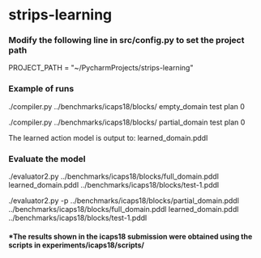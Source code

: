 # strips-learning

### Modify the following line in src/config.py to set the project path

PROJECT_PATH = "~/PycharmProjects/strips-learning"

### Example of runs

./compiler.py ../benchmarks/icaps18/blocks/ empty_domain test plan 0

./compiler.py ../benchmarks/icaps18/blocks/ partial_domain test plan 0

 The learned action model is output to: learned_domain.pddl

### Evaluate the model

./evaluator2.py ../benchmarks/icaps18/blocks/full_domain.pddl learned_domain.pddl ../benchmarks/icaps18/blocks/test-1.pddl

./evaluator2.py -p ../benchmarks/icaps18/blocks/partial_domain.pddl ../benchmarks/icaps18/blocks/full_domain.pddl learned_domain.pddl ../benchmarks/icaps18/blocks/test-1.pddl



#### *The results shown in the icaps18 submission were obtained using the scripts in experiments/icaps18/scripts/
